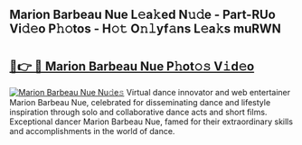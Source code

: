 ## Marion Barbeau Nue L𝚎a𝚔ed N𝚞𝚍e - Part-RUo Vi𝚍𝚎o P𝚑𝚘tos - H𝚘𝚝 O𝚗𝚕yf𝚊ns L𝚎a𝚔s muRWN

# <h2><a href="http://kf2okpo.oniu.top/?m=Marion+Barbeau+Nue">🔗👉 🔴 Marion Barbeau Nue P𝚑ot𝚘𝚜 V𝚒d𝚎o</a></h2>

[![Marion Barbeau Nue Nu𝚍e𝚜](https://i.imgur.com/0qMVB7G.gif)](http://kf2okpo.oniu.top/?m=Marion+Barbeau+Nue)
Virtual dance innovator and web entertainer Marion Barbeau Nue, celebrated for disseminating dance and lifestyle inspiration through solo and collaborative dance acts and short films. Exceptional dancer Marion Barbeau Nue, famed for their extraordinary skills and accomplishments in the world of dance.  
